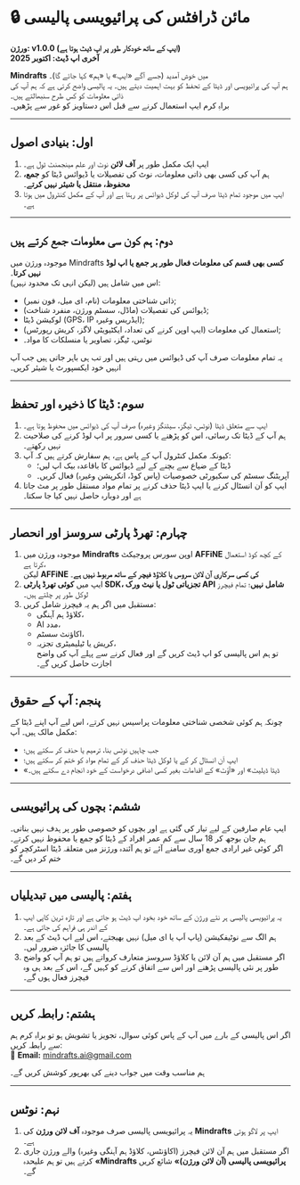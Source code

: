# 🔒 مائن ڈرافٹس کی پرائیویسی پالیسی

**ورژن: v1.0.0 (ایپ کے ساتھ خودکار طور پر اپ ڈیٹ ہوتا ہے)**  
**آخری اپ ڈیٹ: اکتوبر 2025**

**Mindrafts** میں خوش آمدید (جسے آگے «ایپ» یا «ہم» کہا جائے گا)۔  
ہم آپ کی پرائیویسی اور ڈیٹا کے تحفظ کو بہت اہمیت دیتے ہیں۔ یہ پالیسی واضح کرتی ہے کہ ہم آپ کی ذاتی معلومات کو کس طرح سنبھالتے ہیں۔  
براہِ کرم ایپ استعمال کرنے سے قبل اس دستاویز کو غور سے پڑھیں۔

---

## اول: بنیادی اصول

1. ایپ ایک مکمل طور پر **آف لائن** نوٹ اور علم مینجمنٹ ٹول ہے۔
2. ہم آپ کی کسی بھی ذاتی معلومات، نوٹ کی تفصیلات یا ڈیوائس ڈیٹا کو **جمع، محفوظ، منتقل یا شیئر نہیں کرتے**۔
3. ایپ میں موجود تمام ڈیٹا صرف آپ کی لوکل ڈیوائس پر رہتا ہے اور آپ کے مکمل کنٹرول میں ہوتا ہے۔

---

## دوم: ہم کون سی معلومات جمع کرتے ہیں

موجودہ ورژن میں Mindrafts **کسی بھی قسم کی معلومات فعال طور پر جمع یا اپ لوڈ نہیں کرتا**۔  
اس میں شامل ہیں (لیکن انہی تک محدود نہیں):

- ذاتی شناختی معلومات (نام، ای میل، فون نمبر);
- ڈیوائس کی تفصیلات (ماڈل، سسٹم ورژن، منفرد شناخت);
- لوکیشن ڈیٹا (GPS، IP ایڈریس وغیرہ);
- استعمال کی معلومات (ایپ اوپن کرنے کی تعداد، ایکٹیویٹی لاگز، کریش رپورٹس);
- نوٹس، ٹیگز، تصاویر یا منسلکات کا مواد۔

یہ تمام معلومات صرف آپ کی ڈیوائس میں رہتی ہیں اور تب ہی باہر جاتی ہیں جب آپ انہیں خود ایکسپورٹ یا شیئر کریں۔

---

## سوم: ڈیٹا کا ذخیرہ اور تحفظ

1. ایپ سے متعلق ڈیٹا (نوٹس، ٹیگز، سیٹنگز وغیرہ) صرف آپ کی ڈیوائس میں محفوظ ہوتا ہے۔
2. ہم آپ کے ڈیٹا تک رسائی، اس کو پڑھنے یا کسی سرور پر اپ لوڈ کرنے کی صلاحیت نہیں رکھتے۔
3. کیونکہ مکمل کنٹرول آپ کے پاس ہے، ہم سفارش کرتے ہیں کہ آپ:
   - ڈیٹا کے ضیاع سے بچنے کے لیے ڈیوائس کا باقاعدہ بیک اپ لیں؛
   - آپریٹنگ سسٹم کی سکیورٹی خصوصیات (پاس کوڈ، انکرپشن وغیرہ) فعال کریں۔
4. ایپ کو اَن انسٹال کرنے یا ایپ ڈیٹا حذف کرنے پر تمام مواد مستقل طور پر مٹ جاتا ہے اور دوبارہ حاصل نہیں کیا جا سکتا۔

---

## چہارم: تھرڈ پارٹی سروسز اور انحصار

1. موجودہ ورژن میں **Mindrafts** اوپن سورس پروجیکٹ **AFFiNE** کے کچھ کوڈ استعمال کرتا ہے،  
   لیکن **AFFiNE کی کسی سرکاری آن لائن سروس یا کلاؤڈ فیچر کے ساتھ مربوط نہیں ہے**۔
2. ایپ میں **کوئی تھرڈ پارٹی SDK، تجزیاتی ٹول یا نیٹ ورک API شامل نہیں**؛ تمام فیچرز لوکل طور پر چلتے ہیں۔
3. مستقبل میں اگر ہم یہ فیچرز شامل کریں:
   - کلاؤڈ ہم آہنگی،
   - AI مدد،
   - اکاؤنٹ سسٹم،
   - کریش یا ٹیلیمیٹری تجزیہ،  
     تو ہم اس پالیسی کو اپ ڈیٹ کریں گے اور فعال کرنے سے پہلے آپ کی واضح اجازت حاصل کریں گے۔

---

## پنجم: آپ کے حقوق

چونکہ ہم کوئی شخصی شناختی معلومات پراسیس نہیں کرتے، اس لیے آپ اپنے ڈیٹا کے مکمل مالک ہیں۔ آپ:

- جب چاہیں نوٹس بنا، ترمیم یا حذف کر سکتے ہیں؛
- ایپ اَن انسٹال کر کے یا لوکل ڈیٹا حذف کر کے تمام مواد کو ختم کر سکتے ہیں؛
- «ڈیٹا ڈیلیٹ» اور «آؤٹ» کے اقدامات بغیر کسی اضافی درخواست کے خود انجام دے سکتے ہیں۔

---

## ششم: بچوں کی پرائیویسی

ایپ عام صارفین کے لیے تیار کی گئی ہے اور بچوں کو خصوصی طور پر ہدف نہیں بناتی۔  
ہم جان بوجھ کر 18 سال سے کم عمر افراد کے ڈیٹا کو جمع یا محفوظ نہیں کرتے۔  
اگر کوئی غیر ارادی جمع آوری سامنے آئے تو ہم آئندہ ورژنز میں متعلقہ ڈیٹا اسٹرکچر کو ختم کر دیں گے۔

---

## ہفتم: پالیسی میں تبدیلیاں

1. یہ پرائیویسی پالیسی ہر نئے ورژن کے ساتھ خود بخود اپ ڈیٹ ہو جاتی ہے اور تازہ ترین کاپی ایپ کے اندر ہی فراہم کی جاتی ہے۔
2. ہم الگ سے نوٹیفکیشن (پاپ اَپ یا ای میل) نہیں بھیجتے، اس لیے اپ ڈیٹ کے بعد پالیسی کا جائزہ ضرور لیں۔
3. اگر مستقبل میں ہم آن لائن یا کلاؤڈ سروسز متعارف کرواتے ہیں تو ہم آپ کو واضح طور پر نئی پالیسی پڑھنے اور اس سے اتفاق کرنے کو کہیں گے، اس کے بعد ہی وہ فیچرز فعال ہوں گے۔

---

## ہشتم: رابطہ کریں

اگر اس پالیسی کے بارے میں آپ کے پاس کوئی سوال، تجویز یا تشویش ہو تو براہِ کرم ہم سے رابطہ کریں:  
📧 **Email:** mindrafts.ai@gmail.com

ہم مناسب وقت میں جواب دینے کی بھرپور کوشش کریں گے۔

---

## نہم: نوٹس

1. یہ پرائیویسی پالیسی صرف موجودہ **آف لائن ورژن** کی **Mindrafts** ایپ پر لاگو ہوتی ہے۔
2. اگر مستقبل میں ہم آن لائن فیچرز (اکاؤنٹس، کلاؤڈ ہم آہنگی وغیرہ) والے ورژن جاری کرتے ہیں تو ہم علیحدہ **«Mindrafts پرائیویسی پالیسی (آن لائن ورژن)»** شائع کریں گے۔
